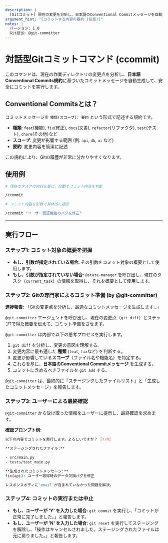 ```yaml
---
description: |
  [Gitコミット] 現在の変更を分析し、日本語のConventional Commitメッセージを自動生成してコミットします。
argument_hint: "[コミットする内容の要約 (任意)]"
notes: |
  バージョン: 1.0
  Git担当: @git-committer
---
```

# 対話型Gitコミットコマンド (ccommit)

このコマンドは、現在の作業ディレクトリの変更点を分析し、**日本語Conventional Commits規約**に基づいたコミットメッセージを自動生成して、安全にコミットを実行します。

## Conventional Commitsとは？

コミットメッセージを `種類(スコープ): 要約` という形式で記述する規約です。

- **種類**: `feat`(機能), `fix`(修正), `docs`(文書), `refactor`(リファクタ), `test`(テスト), `chore`(その他)など
- **スコープ**: 変更が影響する範囲 (例: `api`, `db`, `ui` など)
- **要約**: 変更内容を簡潔に記述

この規約により、Gitの履歴が非常に分かりやすくなります。

## 使用例

```bash
# 現在のタスクの内容を基に、自動でコミット内容を判断

/ccommit

# コミット内容を引数で具体的に指示

/ccommit "ユーザー認証機能のバグを修正"
```

---

## 実行フロー

### ステップ1: コミット対象の概要を把握

- **もし、引数が指定されている場合:**
  その引数をコミット対象の概要として使用します。
- **もし、引数が指定されていない場合:**
  `@state-manager` を呼び出し、現在のタスク（`current_task`）の情報を取得し、それを概要として使用します。

### ステップ2: Gitの専門家によるコミット準備 (by @git-committer)

**進捗報告:**
「Gitの変更点を分析し、最適なコミットメッセージを生成します...」

`@git-committer` エージェントを呼び出し、現在の変更点（`git diff`）とステップ1で得た概要を伝えて、コミット準備をさせます。

`@git-committer` は内部で以下の思考プロセスを実行します。

1. `git diff` を分析し、変更の意図を理解する。
2. 変更内容に最も適した **種類** (`feat`, `fix`など) を判断する。
3. 変更が影響している**スコープ**（ファイル名や機能名）を特定する。
4. これらを基に、**日本語のConventional Commitメッセージ** を生成する。
5. コミットに含めるべきファイルを `git add` する。

`@git-committer` は、最終的に「ステージングしたファイルリスト」と「生成したコミットメッセージ」を報告します。

### ステップ3: ユーザーによる最終確認

`@git-committer` から受け取った情報をユーザーに提示し、最終確認を求めます。

**確認プロンプト例:**

```bash
以下の内容でコミットを実行します。よろしいですか？ [Y/N]

**ステージングされたファイル:**

- src/main.py
- tests/test_main.py

**生成されたコミットメッセージ:**
fix(api): ユーザー取得時のデータ欠損バグを修正

レスポンスボディに'email'が含まれていなかった問題を解決。
```

### ステップ4: コミットの実行または中止

- **もし、ユーザーが 'Y' を入力した場合:**
  `git commit` を実行し、「コミットが正常に完了しました。」と報告します。
- **もし、ユーザーが 'N' を入力した場合:**
  `git reset` を実行してステージングを解除し、「操作はキャンセルされました。ステージングされたファイルは元に戻りました。」と報告します。
